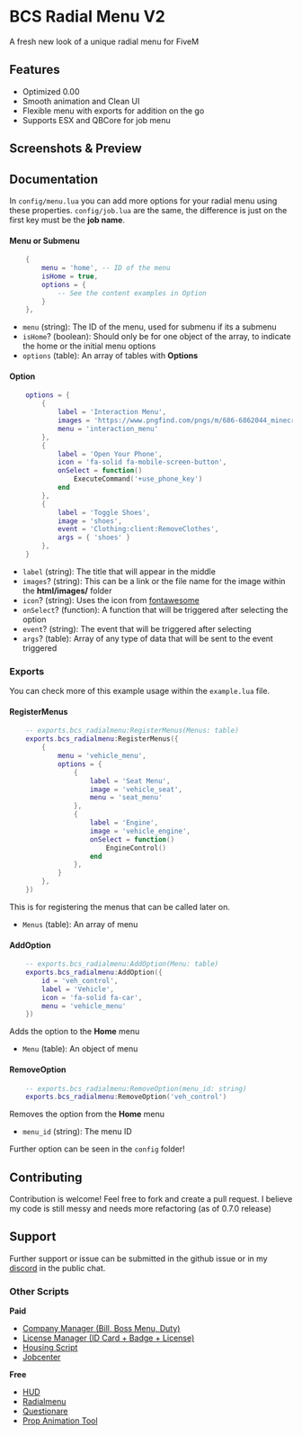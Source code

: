 # BCS Radial Menu V2

A fresh new look of a unique radial menu for FiveM

## Features

- Optimized 0.00
- Smooth animation and Clean UI
- Flexible menu with exports for addition on the go
- Supports ESX and QBCore for job menu

## Screenshots & Preview

<!-- [Youtube](https://youtu.be/_LYpRTBsNf0) -->

## Documentation

In `config/menu.lua` you can add more options for your radial menu using these properties. `config/job.lua` are the same, the difference is just on the first key must be the **job name**.

#### Menu or Submenu

```lua
    {
        menu = 'home', -- ID of the menu
        isHome = true,
        options = {
            -- See the content examples in Option
        }
    },
```

- `menu` (string): The ID of the menu, used for submenu if its a submenu
- `isHome`? (boolean): Should only be for one object of the array, to indicate the home or the initial menu options
- `options` (table): An array of tables with **Options**

#### Option

```lua
    options = {
        {
            label = 'Interaction Menu',
            images = 'https://www.pngfind.com/pngs/m/686-6862044_minecraft-dirt-block-png-minecraft-logo-png-transparent.png',
            menu = 'interaction_menu'
        },
        {
            label = 'Open Your Phone',
            icon = 'fa-solid fa-mobile-screen-button',
            onSelect = function()
                ExecuteCommand('+use_phone_key')
            end
        },
        {
            label = 'Toggle Shoes',
            image = 'shoes',
            event = 'Clothing:client:RemoveClothes',
            args = { 'shoes' }
        },
    }
```

- `label` (string): The title that will appear in the middle
- `images`? (string): This can be a link or the file name for the image within the **html/images/** folder
- `icon`? (string): Uses the icon from [fontawesome](https://fontawesome.com/icons)
- `onSelect`? (function): A function that will be triggered after selecting the option
- `event`? (string): The event that will be triggered after selecting
- `args`? (table): Array of any type of data that will be sent to the event triggered

### Exports

You can check more of this example usage within the `example.lua` file.

#### RegisterMenus

```lua
    -- exports.bcs_radialmenu:RegisterMenus(Menus: table)
    exports.bcs_radialmenu:RegisterMenus({
        {
            menu = 'vehicle_menu',
            options = {
                {
                    label = 'Seat Menu',
                    image = 'vehicle_seat',
                    menu = 'seat_menu'
                },
                {
                    label = 'Engine',
                    image = 'vehicle_engine',
                    onSelect = function()
                        EngineControl()
                    end
                },
            }
        },
    })
```

This is for registering the menus that can be called later on.

- `Menus` (table): An array of menu

#### AddOption

```lua
    -- exports.bcs_radialmenu:AddOption(Menu: table)
    exports.bcs_radialmenu:AddOption({
        id = 'veh_control',
        label = 'Vehicle',
        icon = 'fa-solid fa-car',
        menu = 'vehicle_menu'
    })
```

Adds the option to the **Home** menu

- `Menu` (table): An object of menu

#### RemoveOption

```lua
    -- exports.bcs_radialmenu:RemoveOption(menu_id: string)
    exports.bcs_radialmenu:RemoveOption('veh_control')
```

Removes the option from the **Home** menu

- `menu_id` (string): The menu ID

Further option can be seen in the `config` folder!

## Contributing

Contribution is welcome! Feel free to fork and create a pull request. I believe my code is still messy and needs more refactoring (as of 0.7.0 release)

## Support

Further support or issue can be submitted in the github issue or in my [discord](https://discord.gg/92JZmrMMez) in the public chat.

### Other Scripts

**Paid**

- [Company Manager (Bill, Boss Menu, Duty)](https://forum.cfx.re/t/esx-qb-boss-and-billing-menu-company-manager-updated-v3/4805265)
- [License Manager (ID Card + Badge + License)](https://forum.cfx.re/t/esx-qb-mb-license-manager-v3/4808241/)
- [Housing Script](https://forum.cfx.re/t/esx-qb-housing-with-mlo-shells-mortgage/4913311)
- [Jobcenter](https://forum.cfx.re/t/job-center-joblisting-menu-v2-clean-configurable/4797677)

**Free**

- [HUD](https://forum.cfx.re/t/notification-ui-drawtext-keyboardinput-confirmation-menu/4831831)
- [Radialmenu](https://forum.cfx.re/t/free-radial-menu-new-minimalistic-and-optimized-esx-qb-standalone/4791991/1)
- [Questionare](https://forum.cfx.re/t/standalone-questionare-quiz-test-ui-with-easy-exports/4803161)
- [Prop Animation Tool](https://forum.cfx.re/t/free-dev-tool-ped-animation-and-prop-menu/4785352)
